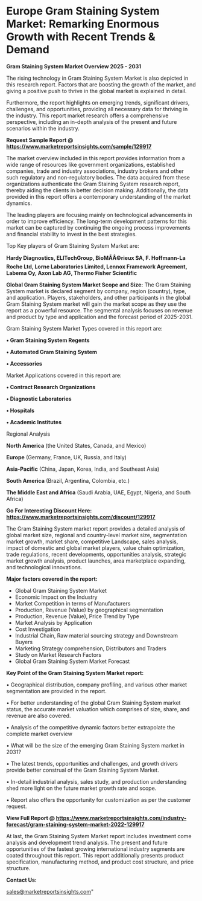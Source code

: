 # Europe Gram Staining System Market: Remarking Enormous Growth with Recent Trends & Demand

<Strong> Gram Staining System Market Overview 2025 - 2031</strong>

The rising technology in Gram Staining System Market is also depicted in this research report. Factors that are boosting the growth of the market, and giving a positive push to thrive in the global market is explained in detail.

Furthermore, the report highlights on emerging trends, significant drivers, challenges, and opportunities, providing all necessary data for thriving in the industry. This report market research offers a comprehensive perspective, including an in-depth analysis of the present and future scenarios within the industry.

<strong>Request Sample Report @ <a href=https://www.marketreportsinsights.com/sample/129917>https://www.marketreportsinsights.com/sample/129917</a></strong>

The market overview included in this report provides information from a wide range of resources like government organizations, established companies, trade and industry associations, industry brokers and other such regulatory and non-regulatory bodies. The data acquired from these organizations authenticate the Gram Staining System research report, thereby aiding the clients in better decision making. Additionally, the data provided in this report offers a contemporary understanding of the market dynamics.

The leading players are focusing mainly on technological advancements in order to improve efficiency. The long-term development patterns for this market can be captured by continuing the ongoing process improvements and financial stability to invest in the best strategies.

Top Key players of Gram Staining System Market are:

<strong>Hardy Diagnostics, ELITechGroup, BioMÃÂ©rieux SA, F. Hoffmann-La Roche Ltd, Lorne Laboratories Limited, Lennox Framework Agreement, Labema Oy, Axon Lab AG, Thermo Fisher Scientific</strong>

<strong><b>Global Gram Staining System Market Scope and Size:</b></strong>
The Gram Staining System market is declared segment by company, region (country), type, and application. Players, stakeholders, and other participants in the global Gram Staining System market will gain the market scope as they use the report as a powerful resource. The segmental analysis focuses on revenue and product by type and application and the forecast period of 2025-2031.

Gram Staining System Market Types covered in this report are:

<strong>• Gram Staining System Regents

• Automated Gram Staining System

• Accessories</strong>

Market Applications covered in this report are:

<strong>• Contract Research Organizations

• Diagnostic Laboratories

• Hospitals

• Academic Institutes</strong> 

Regional Analysis

<strong>North America</strong> (the United States, Canada, and Mexico)

<strong>Europe</strong> (Germany, France, UK, Russia, and Italy)

<strong>Asia-Pacific</strong> (China, Japan, Korea, India, and Southeast Asia)

<strong>South America</strong> (Brazil, Argentina, Colombia, etc.)

<strong>The Middle East and Africa</strong> (Saudi Arabia, UAE, Egypt, Nigeria, and South Africa)

<strong>Go For Interesting Discount Here: <a href=https://www.marketreportsinsights.com/discount/129917>https://www.marketreportsinsights.com/discount/129917</a></strong>

The Gram Staining System market report provides a detailed analysis of global market size, regional and country-level market size, segmentation market growth, market share, competitive Landscape, sales analysis, impact of domestic and global market players, value chain optimization, trade regulations, recent developments, opportunities analysis, strategic market growth analysis, product launches, area marketplace expanding, and technological innovations.

<strong><b>Major factors covered in the report:</b></strong>
<ul>
  <li>Global Gram Staining System Market </li>
  <li>Economic Impact on the Industry</li>
  <li>Market Competition in terms of Manufacturers</li>
  <li>Production, Revenue (Value) by geographical segmentation</li>
  <li>Production, Revenue (Value), Price Trend by Type</li>
  <li>Market Analysis by Application</li>
  <li>Cost Investigation</li>
  <li>Industrial Chain, Raw material sourcing strategy and Downstream Buyers</li>
  <li>Marketing Strategy comprehension, Distributors and Traders</li>
  <li>Study on Market Research Factors</li>
  <li>Global Gram Staining System Market Forecast</li>
</ul>

<strong><b>Key Point of the Gram Staining System Market report:</b></strong>

• Geographical distribution, company profiling, and various other market segmentation are provided in the report.

• For better understanding of the global Gram Staining System market status, the accurate market valuation which comprises of size, share, and revenue are also covered.

• Analysis of the competitive dynamic factors better extrapolate the complete market overview

• What will be the size of the emerging Gram Staining System market in 2031?

• The latest trends, opportunities and challenges, and growth drivers provide better construal of the Gram Staining System Market.

• In-detail industrial analysis, sales study, and production understanding shed more light on the future market growth rate and scope.

• Report also offers the opportunity for customization as per the customer request.

<strong><b>View Full Report @ <a href=https://www.marketreportsinsights.com/industry-forecast/gram-staining-system-market-2022-129917>https://www.marketreportsinsights.com/industry-forecast/gram-staining-system-market-2022-129917</a></b></strong>


At last, the Gram Staining System Market report includes investment come analysis and development trend analysis. The present and future opportunities of the fastest growing international industry segments are coated throughout this report. This report additionally presents product specification, manufacturing method, and product cost structure, and price structure.

<strong>Contact Us:</strong>

sales@marketreportsinsights.com"
